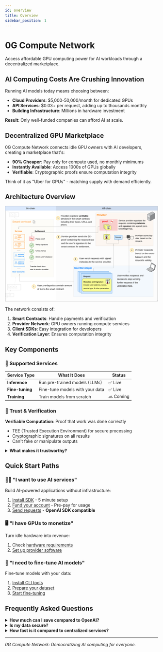 ```yaml
---
id: overview
title: Overview
sidebar_position: 1
---
```


# 0G Compute Network

Access affordable GPU computing power for AI workloads through a decentralized marketplace.

## AI Computing Costs Are Crushing Innovation

Running AI models today means choosing between:
- **Cloud Providers**: $5,000-50,000/month for dedicated GPUs
- **API Services**: $0.03+ per request, adding up to thousands monthly
- **Building Infrastructure**: Millions in hardware investment

**Result**: Only well-funded companies can afford AI at scale.

## Decentralized GPU Marketplace

0G Compute Network connects idle GPU owners with AI developers, creating a marketplace that's:
- **90% Cheaper**: Pay only for compute used, no monthly minimums
- **Instantly Available**: Access 1000s of GPUs globally
- **Verifiable**: Cryptographic proofs ensure computation integrity

Think of it as "Uber for GPUs" - matching supply with demand efficiently.

## Architecture Overview

![0G Compute Network Architecture](./architecture.png)

The network consists of:
1. **Smart Contracts**: Handle payments and verification
2. **Provider Network**: GPU owners running compute services
3. **Client SDKs**: Easy integration for developers
4. **Verification Layer**: Ensures computation integrity

## Key Components

### 🤖 Supported Services

| Service Type | What It Does | Status |
|--------------|--------------|--------|
| **Inference** | Run pre-trained models (LLMs) | ✅ Live |
| **Fine-tuning** | Fine-tune models with your data | ✅ Live |
| **Training** | Train models from scratch | 🔜 Coming |

### 🔐 Trust & Verification

**Verifiable Computation**: Proof that work was done correctly
- TEE (Trusted Execution Environment) for secure processing
- Cryptographic signatures on all results
- Can't fake or manipulate outputs

<details>
<summary><b>What makes it trustworthy?</b></summary>

**Smart Contract Escrow**: Funds held until service delivered
- Like eBay's payment protection
- Automatic settlement on completion
- No payment disputes
</details>

## Quick Start Paths

### 👨‍💻 "I want to use AI services"
Build AI-powered applications without infrastructure:
1. [Install SDK](./sdk) - 5 minute setup
2. [Fund your account](./sdk#account-management) - Pre-pay for usage
3. [Send requests](./sdk#making-service-requests) - **OpenAI SDK compatible**

### 🖥️ "I have GPUs to monetize"
Turn idle hardware into revenue:
1. Check [hardware requirements](./inference-provider#prerequisites)
2. [Set up provider software](./inference-provider#provider-broker)

### 🎯 "I need to fine-tune AI models"
Fine-tune models with your data:
1. [Install CLI tools](./cli#installation)
2. [Prepare your dataset](./cli#prepare-dataset)
3. [Start fine-tuning](./cli#create-fine-tuning-task)



## Frequently Asked Questions

<details>
<summary><b>How much can I save compared to OpenAI?</b></summary>

Typically 90%+ savings:
- OpenAI GPT-4: ~$0.03 per 1K tokens
- 0G Compute: ~$0.003 per 1K tokens
- Bulk usage: Even greater discounts
</details>

<details>
<summary><b>Is my data secure?</b></summary>

Yes, through multiple layers:
- TEE (Trusted Execution Environment) processing
- No data retention by providers
- Verifiable computation proofs
</details>

<details>
<summary><b>How fast is it compared to centralized services?</b></summary>

- Inference: 50-100ms latency (comparable to centralized)
- Geographic distribution reduces latency
</details>

---

*0G Compute Network: Democratizing AI computing for everyone.*